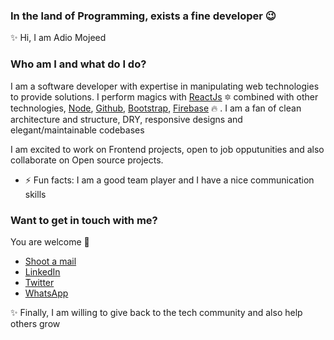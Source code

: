 ### In the land of Programming, exists a fine developer :wink:

:sparkles: Hi, I am Adio Mojeed

### Who am I and what do I do?
I am a software developer with expertise in manipulating web technologies to provide solutions. I perform magics with [ReactJs](https://reactjs.org) :six_pointed_star: combined with other technologies, [Node](https://nodejs.org), [Github](https://github.com), [Bootstrap](https://getbootstrap.com), [Firebase](http://firebase.google.com/) :fire:	. I am a fan of clean architecture and structure, DRY, responsive designs and elegant/maintainable codebases

I am excited to work on Frontend projects, open to job opputunities and also collaborate on Open source projects.
- ⚡ Fun facts: I am a good team player and I have a nice communication skills

### Want to get in touch with me? 
You are welcome 🤝
- [Shoot a mail](mailto://adio.mojeed@gmail.com)
- [LinkedIn](https://linkedin.com/in/adiomojeed)
- [Twitter](https://twitter.com/adio_mojeed)
- [WhatsApp](https://wa.me/2347067391684)

:sparkles: Finally, I am willing to give back to the tech community and also help others grow

<!--
**Adiomojeed/Adiomojeed** is a ✨ _special_ ✨ repository because its `README.md` (this file) appears on your GitHub profile.

Here are some ideas to get you started:

- 🔭 I’m currently working on ...
- 🌱 I’m currently learning ...
- 👯 I’m looking to collaborate on ...
- 🤔 I’m looking for help with ...
- 💬 Ask me about ...
- 📫 How to reach me: ...
- 😄 Pronouns: ...
- ⚡ Fun fact: ...
-->

